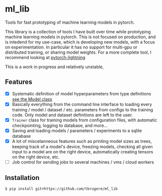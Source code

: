# ml_lib

Tools for fast prototyping of machine learning models in pytorch.

This library is a collection of tools I have built over time while prototyping machine learning models in pytorch. 
This is not focused on production, and is intedend for my use-case, which is developing new models, with a focus on experimentation. 
In particular it has no support for multi-gpu or distributed training, or sharing model weights.
For a more complete tool, I recommend looking at [pytorch-lightning](https://lightning.ai/docs/pytorch/stable/)

This is a work in progress and relatively unstable, 

## Features

- [x] Systematic definition of model hyperparameters from type definitions [see the Model class](ml_lib/models)
- [x] Basically everything from the command line interface to loading every training / model / dataset / etc. parameters from configs to the training code. Only model and dataset definitions are left to the user.
- [x] `Trainer` class for training models from configuration files, with automatic checkpointing, logging to database, and more…
- [x] Saving and loading models / parameters / experiments to a sqlite database
- [x] A lot of miscelanneous features such as printing model sizes as trees, keeping track of a model's device, freezing models, checking all given input to a model are on the right device, automatically creating tensors on the right device, etc.
- [ ] Job control for sending jobs to several machines / vms / cloud workers

## Installation

```commandline
$ pip install git+https://github.com/tbrugere/ml_lib
```



